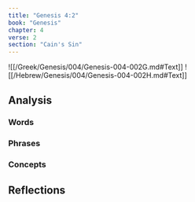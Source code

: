 ```yaml
---
title: "Genesis 4:2"
book: "Genesis"
chapter: 4
verse: 2
section: "Cain's Sin"
---
```

![[/Greek/Genesis/004/Genesis-004-002G.md#Text]]
![[/Hebrew/Genesis/004/Genesis-004-002H.md#Text]]

## Analysis

### Words

### Phrases

### Concepts

## Reflections

